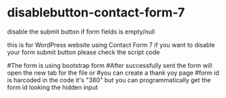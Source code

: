 # disablebutton-contact-form-7
disable the submit button if form fields is empty/null

this is for WordPress website using Contact Form 7
if you want to disable your form submit button 
please check the script code

#The form is using bootstrap form
#After successfully sent the form will open the new tab for the file or
#you can create a thank yoy page
#form id is harcoded in the code it's "380" but you can programmatically get the form id looking the hidden input
<input type="hidden" name="_wpcf7" value="380">
